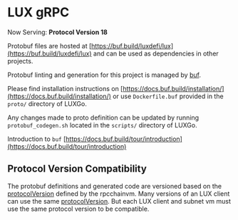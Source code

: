 # LUX gRPC

Now Serving: **Protocol Version 18**

Protobuf files are hosted at [https://buf.build/luxdefi/lux](https://buf.build/luxdefi/lux) and can be used as dependencies in other projects.

Protobuf linting and generation for this project is managed by [buf](https://github.com/bufbuild/buf).

Please find installation instructions on [https://docs.buf.build/installation/](https://docs.buf.build/installation/) or use `Dockerfile.buf` provided in the `proto/` directory of LUXGo.

Any changes made to proto definition can be updated by running `protobuf_codegen.sh` located in the `scripts/` directory of LUXGo.

Introduction to `buf` [https://docs.buf.build/tour/introduction](https://docs.buf.build/tour/introduction)

## Protocol Version Compatibility

The protobuf definitions and generated code are versioned based on the [protocolVersion](../vms/rpcchainvm/vm.go#L21) defined by the rpcchainvm.
Many versions of an LUX client can use the same [protocolVersion](../vms/rpcchainvm/vm.go#L21). But each LUX client and subnet vm must use the same protocol version to be compatible.
